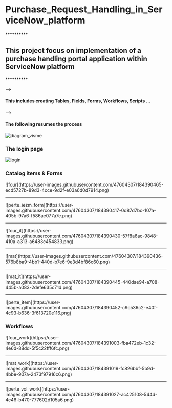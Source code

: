 # Purchase_Request_Handling_in_ServiceNow_platform

 **********    <h2> This project focus on implementation of a purchase handling portal application within ServiceNow platform </h2>  **********  
 
 --> <h4> This includes creating Tables, Fields, Forms, Workflows, Scripts ... </h4>

 --> <h4> The following resumes the process </h4>
 
 ![diagram_visme](https://user-images.githubusercontent.com/47604307/184386398-4870da69-1a3a-4011-8b02-48ac6b3bd70e.png)
 
  <h3> The login page </h3>
 
 ![login](https://user-images.githubusercontent.com/47604307/184387393-0288ceef-1195-4dc2-ac26-a9c77c987935.png)
 
  <h3> Catalog items & Forms </h3>
 ![four](https://user-images.githubusercontent.com/47604307/184390465-ecd5727b-89d3-4cce-9d2f-e03a6d0d7914.png)
 <hr/>
 ![perte_iezm_form](https://user-images.githubusercontent.com/47604307/184390417-0d87d7bc-107a-405b-97a6-f586ae077a7e.png)
 <hr/>
![four_it](https://user-images.githubusercontent.com/47604307/184390430-57f8a6ac-9848-410a-a313-a6483c454833.png)
<hr/>
![mat](https://user-images.githubusercontent.com/47604307/184390436-576b8ba9-4bb1-440d-b7e6-9e3d4bf86c60.png)
<hr/>
![mat_it](https://user-images.githubusercontent.com/47604307/184390445-440dae94-a708-445b-a083-2defe635c71d.png)
<hr/>
![perte_item](https://user-images.githubusercontent.com/47604307/184390452-c9c536c2-e40f-4c93-b636-3f613720e116.png)

 
  <h3> Workflows </h3>
 ![four_work](https://user-images.githubusercontent.com/47604307/184391003-fba472eb-1c32-4e6d-88dd-5f5c22fff6fc.png)
<hr/>
![mat_work](https://user-images.githubusercontent.com/47604307/184391019-fc826bbf-5b9d-4bbe-907a-2473f97916c6.png)
<hr/>
![perte_vol_work](https://user-images.githubusercontent.com/47604307/184391027-ac425108-544d-4c46-b470-777602d105a6.png)



